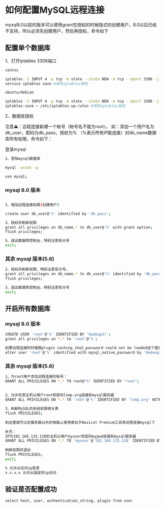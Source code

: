 # 如何配置MySQL远程连接


mysql8.0以前的版本可以使用grant在授权的时候隐式的创建用户，8.0以后已经不支持，所以必须先创建用户，然后再授权，命令如下

## 配置单个数据库

1、打开iptables 3306端口

```sh
centos

iptables -I INPUT 4 -p tcp -m state --state NEW -m tcp --dport 3306 -j ACCEPT
service iptables save #保存iptables规则
```

```sh
ubuntu/debian

iptables -I INPUT 4 -p tcp -m state --state NEW -m tcp --dport 3306 -j ACCEPT
iptables-save > /etc/iptables.up.rules #保存iptables规则
```

2、数据库授权

注意⚠️：远程连接新建一个帐号（帐号名不能为root）。
如：添加一个用户名为db_user，密码为db_pass，授权为% （%表示所有IP能连接）对db_name数据库所有权限，命令如下：

登录mysql

```sh
1、登陆mysql数据库

mysql -uroot -p

use mysql;
```

### mysql 8.0 版本

```sh

2、增加远程连接权限(创建用户)

create user db_user@'%' identified by 'db_pass';

3、授权并刷新权限
grant all privileges on db_name.* to db_user@'%' with grant option;
flush privileges;

5、退出数据库控制台，特别注意有分号
exit;
```

### 其余 mysql 版本(5.6)

```sh
2、授权并刷新权限，特别注意有分号。
grant all privileges on db_name.* to db_user@'%' identified by 'db_pass';
flush privileges;

3、退出数据库控制台，特别注意有分号
exit;
```



## 开启所有数据库

### mysql 8.0 版本

```sh 
CREATE USER 'root'@'%' IDENTIFIED BY 'Hadoop3!';
grant all privileges on *.* to 'root'@'%';

如果远程连接的时候报plugin caching_sha2_password could not be loaded这个错误，可以尝试修改密码加密插件：
alter user 'root'@'%' identified with mysql_native_password by 'Hadoop3!';
```

### 其余 mysql 版本(5.6)

```sh
1、为root用户添加远程连接的账号：  
GRANT ALL PRIVILEGES ON *.* TO root@"%" IDENTIFIED BY "root"; 
 
 
2、允许任意主机以用户root和密码lnmp.org连接到mysql服务器
GRANT ALL PRIVILEGES ON *.* TO 'root'@'%' IDENTIFIED BY 'lnmp.org' WITH GRANT OPTION;
 
3、刷新MySQL的系统权限相关表
flush PRIVILEGES;
 
到这里就可以在服务器以外的电脑上使用类似于Navicat Premium工具来远程连接mysql了
 
补充：
IP为192.168.133.128的主机以用户myuser和密码mypwd连接到mysql服务器
GRANT ALL PRIVILEGES ON *.* TO 'myuser'@'192.168.133.128' IDENTIFIED BY 'mypwd' WITH GRANT OPTION; 
 
刷新权限并退出
flush PRIVILEGES;
exit;

% 允许从任何ip登录  
x.x.x.x 允许从指定的ip访问
```

## 验证是否配置成功
```
select host, user, authentication_string, plugin from user
```